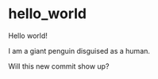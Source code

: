 # hello_world
Hello world!

I am a giant penguin disguised as a human.

Will this new commit show up?
